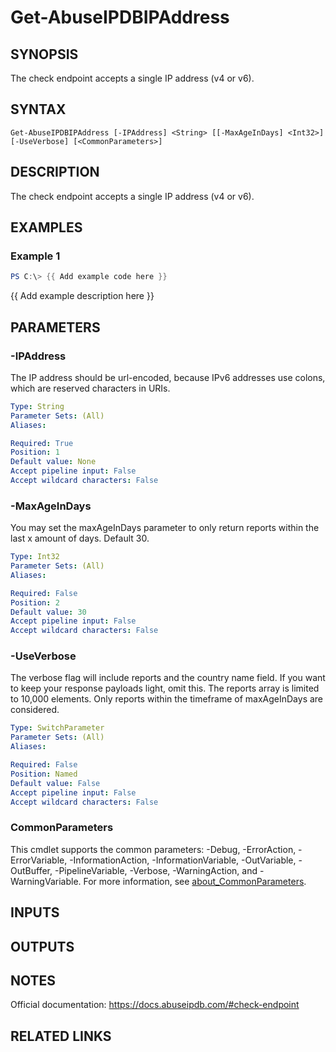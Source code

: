 ﻿---
external help file: PSAbuseIPDB-help.xml
Module Name: PSAbuseIPDB
online version:
schema: 2.0.0
---

# Get-AbuseIPDBIPAddress

## SYNOPSIS
The check endpoint accepts a single IP address (v4 or v6).

## SYNTAX

```
Get-AbuseIPDBIPAddress [-IPAddress] <String> [[-MaxAgeInDays] <Int32>] [-UseVerbose] [<CommonParameters>]
```

## DESCRIPTION
The check endpoint accepts a single IP address (v4 or v6).

## EXAMPLES

### Example 1
```powershell
PS C:\> {{ Add example code here }}
```

{{ Add example description here }}

## PARAMETERS

### -IPAddress
The IP address should be url-encoded, because IPv6 addresses use colons, which are reserved characters in URIs.

```yaml
Type: String
Parameter Sets: (All)
Aliases:

Required: True
Position: 1
Default value: None
Accept pipeline input: False
Accept wildcard characters: False
```

### -MaxAgeInDays
You may set the maxAgeInDays parameter to only return reports within the last x amount of days.
Default 30.

```yaml
Type: Int32
Parameter Sets: (All)
Aliases:

Required: False
Position: 2
Default value: 30
Accept pipeline input: False
Accept wildcard characters: False
```

### -UseVerbose
The verbose flag will include reports and the country name field.
If you want to keep your response payloads light, omit this.
The reports array is limited to 10,000 elements.
Only reports within the timeframe of maxAgeInDays are considered.

```yaml
Type: SwitchParameter
Parameter Sets: (All)
Aliases:

Required: False
Position: Named
Default value: False
Accept pipeline input: False
Accept wildcard characters: False
```

### CommonParameters
This cmdlet supports the common parameters: -Debug, -ErrorAction, -ErrorVariable, -InformationAction, -InformationVariable, -OutVariable, -OutBuffer, -PipelineVariable, -Verbose, -WarningAction, and -WarningVariable. For more information, see [about_CommonParameters](http://go.microsoft.com/fwlink/?LinkID=113216).

## INPUTS

## OUTPUTS

## NOTES
Official documentation: https://docs.abuseipdb.com/#check-endpoint

## RELATED LINKS
